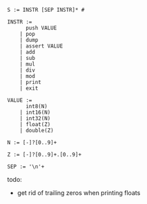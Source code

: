 ```
S := INSTR [SEP INSTR]* #

INSTR :=
      push VALUE
    | pop
    | dump
    | assert VALUE
    | add
    | sub
    | mul
    | div
    | mod
    | print
    | exit

VALUE :=
      int8(N)
    | int16(N)
    | int32(N)
    | float(Z)
    | double(Z)

N := [-]?[0..9]+

Z := [-]?[0..9]+.[0..9]+

SEP := '\n'+
```

todo:
* get rid of trailing zeros when printing floats
